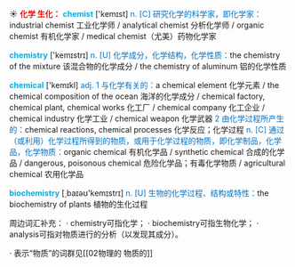 ☀ <font color="red">**化学 生化：**</font>
<font color="sky blue">**chemist**</font> ['kemɪst]
<font color="#0070c0">n. [C] 研究化学的科学家，即化学家：</font>industrial chemist 工业化学师 / analytical chemist 分析化学师 / organic chemist 有机化学家 / medical chemist（尤美）药物化学家

<font color="sky blue">**chemistry**</font> ['kemɪstrɪ] 
<font color="#0070c0">n. [U] 化学成分，化学结构，化学性质：</font>the chemistry of the mixture 该混合物的化学成分 / the chemistry of aluminum 铝的化学性质

<font color="sky blue">**chemical**</font> ['kemɪkl] 
<font color="#0070c0">adj. 1 与化学有关的：</font>a chemical element 化学元素 / the chemical composition of the ocean 海洋的化学成分 / chemical factory, chemical plant, chemical works 化工厂 / chemical company 化工企业 / chemical industry 化学工业 / chemical weapon 化学武器 <font color="#0070c0">2 由化学过程所产生的：</font>chemical reactions, chemical processes 化学反应；化学过程 <font color="#0070c0">n. [C] 通过（或利用）化学过程所得到的物质，或用于化学过程的物质，即化学制品，化学品，化学物质：</font>organic chemical 有机化学品 / synthetic chemical 合成的化学品 / dangerous, poisonous chemical 危险化学品；有毒化学物质 / agricultural chemical 农用化学品

<font color="sky blue">**biochemistry**</font> [͵baɪəʊ'kemɪstrɪ] 
<font color="#0070c0">n. [U] 生物的化学过程、结构或特性：</font>the biochemistry of plants 植物的生化过程

周边词汇补充：
· chemistry可指化学；
· biochemistry可指生物化学；
· analysis可指对物质进行的分析（以发现其成分）。

· 表示“物质”的词群见[[02物理的 物质的]]
